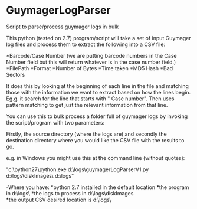 GuymagerLogParser
=================

Script to parse/process guymager logs in bulk


This python (tested on 2.7) program/script will take a set of input Guymager log files and process them to extract the following into a CSV file:

*Barcode/Case Number (we are putting barcode numbers in the Case Number field but this will return whatever is in the case number field.) 
*FilePath
*Format
*Number of Bytes
*Time taken
*MD5 Hash
*Bad Sectors

It does this by looking at the beginning of each line in the file and matching those with the information we want to extract based on how the lines begin. Eg.g. it search for the line that starts with "   Case number". Then uses pattern matching to get just the relevant information from that line. 


You can use this to bulk process a folder full of guymager logs by invoking the script/program with two parameters:

Firstly, the source directory (where the logs are) and secondly the destination directory where you would like the CSV file with the results to go. 

e.g. in Windows you might use this at the command line (without quotes):

"c:\python27\python.exe d:\logs\guymagerLogParserV1.py d:\logs\diskImages\ d:\logs\"

-Where you have:
*python 2.7 installed in the default location
*the program in d:\logs\ 
*the logs to process in d:\logs\diskImages\
*the output CSV desired location is d:\logs\
